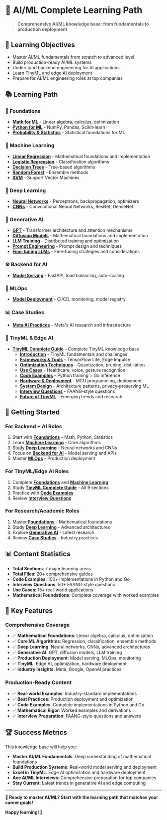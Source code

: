 # 🤖 **AI/ML Complete Learning Path**

> **Comprehensive AI/ML knowledge base: from fundamentals to production deployment**

## 🎯 **Learning Objectives**

- Master AI/ML fundamentals from scratch to advanced level
- Build production-ready AI/ML systems
- Understand backend engineering for AI applications
- Learn TinyML and edge AI deployment
- Prepare for AI/ML engineering roles at top companies

## 📚 **Learning Path**

### **🔢 Foundations**
- [**Math for ML**](Foundations/MathForML.md/) - Linear algebra, calculus, optimization
- [**Python for ML**](Foundations/PythonForML.md/) - NumPy, Pandas, Scikit-learn
- [**Probability & Statistics**](Foundations/ProbabilityAndStats.md/) - Statistical foundations for ML

### **🧠 Machine Learning**
- [**Linear Regression**](MachineLearning/LinearRegression.md/) - Mathematical foundations and implementation
- [**Logistic Regression**](MachineLearning/LogisticRegression.md/) - Classification algorithms
- [**Decision Trees**](MachineLearning/DecisionTrees.md/) - Tree-based algorithms
- [**Random Forest**](MachineLearning/RandomForest.md/) - Ensemble methods
- [**SVM**](MachineLearning/SVM.md/) - Support Vector Machines

### **🧠 Deep Learning**
- [**Neural Networks**](DeepLearning/NeuralNetworks.md/) - Perceptrons, backpropagation, optimizers
- [**CNNs**](DeepLearning/CNNs.md/) - Convolutional Neural Networks, ResNet, DenseNet

### **🎨 Generative AI**
- [**GPT**](GenerativeAI/GPT.md/) - Transformer architecture and attention mechanisms
- [**Diffusion Models**](GenerativeAI/DiffusionModels.md/) - Mathematical foundations and implementation
- [**LLM Training**](GenerativeAI/LLMTraining.md/) - Distributed training and optimization
- [**Prompt Engineering**](GenerativeAI/PromptEngineering.md/) - Prompt design and techniques
- [**Fine-tuning LLMs**](GenerativeAI/FineTuningLLMs.md/) - Fine-tuning strategies and considerations

### **⚙️ Backend for AI**
- [**Model Serving**](BackendForAI/ModelServing.md/) - FastAPI, load balancing, auto-scaling

### **🔄 MLOps**
- [**Model Deployment**](MLOps/ModelDeployment.md/) - CI/CD, monitoring, model registry

### **📊 Case Studies**
- [**Meta AI Practices**](CaseStudies/MetaAIPractices.md/) - Meta's AI research and infrastructure

### **📱 TinyML & Edge AI**
- [**TinyML Complete Guide**](TinyML/) - Complete TinyML knowledge base
  - [**Introduction**](TinyML/Introduction.md/) - TinyML fundamentals and challenges
  - [**Frameworks & Tools**](TinyML/FrameworksAndTools.md/) - TensorFlow Lite, Edge Impulse
  - [**Optimization Techniques**](TinyML/OptimizationTechniques.md/) - Quantization, pruning, distillation
  - [**Use Cases**](TinyML/UseCases.md/) - Healthcare, voice, gesture recognition
  - [**Code Examples**](TinyML/CodeExamples.md/) - Python training + Go inference
  - [**Hardware & Deployment**](TinyML/HardwareAndDeployment.md/) - MCU programming, deployment
  - [**System Design**](TinyML/SystemDesign.md/) - Architecture patterns, privacy-preserving ML
  - [**Interview Questions**](TinyML/InterviewQuestions.md/) - FAANG-style questions
  - [**Future of TinyML**](TinyML/FutureOfTinyML.md/) - Emerging trends and research

## 🚀 **Getting Started**

### **For Backend + AI Roles**
1. Start with [**Foundations**](Foundations/) - Math, Python, Statistics
2. Learn [**Machine Learning**](MachineLearning/) - Core algorithms
3. Study [**Deep Learning**](DeepLearning/) - Neural networks and CNNs
4. Focus on [**Backend for AI**](BackendForAI/) - Model serving and APIs
5. Master [**MLOps**](MLOps/) - Production deployment

### **For TinyML/Edge AI Roles**
1. Complete [**Foundations**](Foundations/) and [**Machine Learning**](MachineLearning/)
2. Study [**TinyML Complete Guide**](TinyML/) - All 9 sections
3. Practice with [**Code Examples**](TinyML/CodeExamples.md/)
4. Review [**Interview Questions**](TinyML/InterviewQuestions.md/)

### **For Research/Academic Roles**
1. Master [**Foundations**](Foundations/) - Mathematical foundations
2. Study [**Deep Learning**](DeepLearning/) - Advanced architectures
3. Explore [**Generative AI**](GenerativeAI/) - Latest research
4. Review [**Case Studies**](CaseStudies/) - Industry practices

## 📊 **Content Statistics**

- **Total Sections**: 7 major learning areas
- **Total Files**: 20+ comprehensive guides
- **Code Examples**: 100+ implementations in Python and Go
- **Interview Questions**: 50+ FAANG-style questions
- **Use Cases**: 15+ real-world applications
- **Mathematical Foundations**: Complete coverage with worked examples

## 🎯 **Key Features**

### **Comprehensive Coverage**
- ✅ **Mathematical Foundations**: Linear algebra, calculus, optimization
- ✅ **Core ML Algorithms**: Regression, classification, ensemble methods
- ✅ **Deep Learning**: Neural networks, CNNs, advanced architectures
- ✅ **Generative AI**: GPT, diffusion models, LLM training
- ✅ **Production Deployment**: Model serving, MLOps, monitoring
- ✅ **TinyML**: Edge AI, optimization, hardware deployment
- ✅ **Industry Insights**: Meta, Google, OpenAI practices

### **Production-Ready Content**
- ✅ **Real-world Examples**: Industry-standard implementations
- ✅ **Best Practices**: Production deployment and optimization
- ✅ **Code Examples**: Complete implementations in Python and Go
- ✅ **Mathematical Rigor**: Worked examples and derivations
- ✅ **Interview Preparation**: FAANG-style questions and answers

## 🏆 **Success Metrics**

This knowledge base will help you:
- **Master AI/ML Fundamentals**: Deep understanding of mathematical foundations
- **Build Production Systems**: Real-world model serving and deployment
- **Excel in TinyML**: Edge AI optimization and hardware deployment
- **Ace AI/ML Interviews**: Comprehensive preparation for top companies
- **Stay Current**: Latest trends in generative AI and edge computing

---

**🎉 Ready to master AI/ML? Start with the learning path that matches your career goals!**

**Happy learning! 🚀**